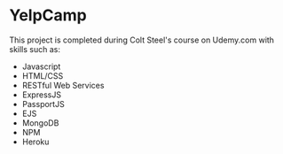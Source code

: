 # YelpCamp

This project is completed during Colt Steel's course on Udemy.com with skills such as:
  - Javascript
  - HTML/CSS
  - RESTful Web Services
  - ExpressJS
  - PassportJS
  - EJS
  - MongoDB
  - NPM
  - Heroku 
